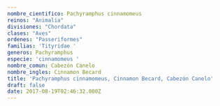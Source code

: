 ```yaml
---
nombre_cientifico: Pachyramphus cinnamomeus
reinos: "Animalia"
divisiones: "Chordata"
clases: "Aves"
ordenes: "Passeriformes"
familias: 'Tityridae '
generos: Pachyramphus
especie: 'cinnamomeus '
nombre_comun: Cabezón Canelo
nombre_ingles: Cinnamon Becard
title: 'Pachyramphus cinnamomeus, Cinnamon Becard, Cabezón Canelo'
draft: false
date: 2017-08-19T02:46:32.000Z
---
```


